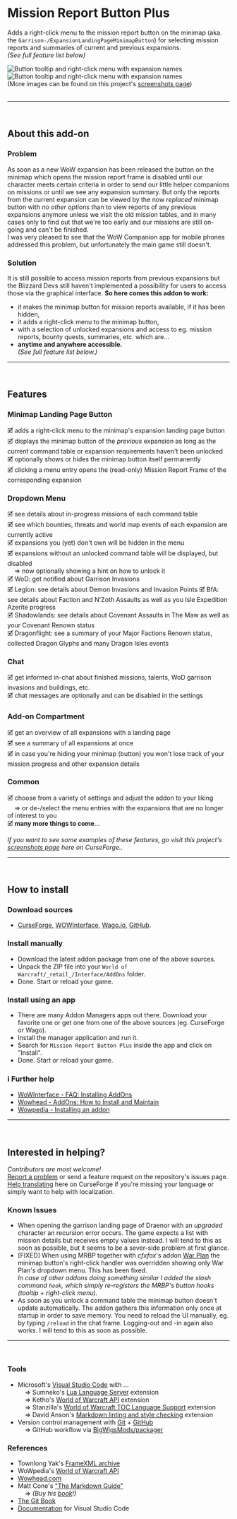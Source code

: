 # Mission Report Button Plus  
  
Adds a right-click menu to the mission report button on the minimap (aka. the `Garrison-/ExpansionLandingPageMinimapButton`) for selecting mission reports and summaries of current and previous expansions.  
*(See full feature list below)*  
  
![Button tooltip and right-click menu with expansion names](https://media.forgecdn.net/attachments/586/612/mbrp_tooltip-dropdown_df-winter.jpg "Button tooltip and right-click menu with expansion names") 
![Button tooltip and right-click menu with expansion names](https://media.forgecdn.net/attachments/586/615/mrbp_menu-tooltip_df-summary.jpg "The MRBP Dragon Isles Summary tooltip")  
(More images can be found on this project's [screenshots page](https://www.curseforge.com/wow/addons/mission-report-button-plus/screenshots))  
&nbsp; &nbsp;  

----  
&nbsp;  
  
## About this add-on  
  
### Problem  
  
As soon as a new WoW expansion has been released the button on the minimap which opens the mission report frame is disabled until our character meets certain criteria in order to send our little helper companions on missions or until we see any expansion summary. But only the reports from the current expansion can be viewed by the now *replaced* minimap button with *no other options* than to view reports of any previous expansions anymore unless we visit the old mission tables, and in many cases only to find out that we're too early and our missions are still on-going and can't be finished.  
I was very pleased to see that the WoW Companion app for mobile phones addressed this problem, but unfortunately the main game still doesn't.  
  
### Solution  
  
It is still possible to access mission reports from previous expansions but the Blizzard Devs still haven't implemented a possibility for users to access those via the graphical interface. **So here comes this addon to work:**  
  
+ it makes the minimap button for mission reports available, if it has been hidden,  
+ it adds a right-click menu to the minimap button,  
+ with a selection of unlocked expansions and access to eg. mission reports, bounty quests, summaries, etc. which are...  
+ **anytime and anywhere accessible.**  
*(See full feature list below.)*  
  
----  
&nbsp;  
  
## Features  
  
### Minimap Landing Page Button  
  
🗹 adds a right-click menu to the minimap's expansion landing page button  
🗹 displays the minimap button of the *previous* expansion as long as the current command table or expansion requirements haven't been unlocked  
🗹 optionally shows or hides the minimap button itself permanently  
🗹 clicking a menu entry opens the (read-only) Mission Report Frame of the corresponding expansion  
  
### Dropdown Menu  
  
🗹 see details about in-progress missions of each command table  
🗹 see which bounties, threats and world map events of each expansion are currently active  
🗹 expansions you (yet) don't own will be hidden in the menu  
🗹 expansions without an unlocked command table will be displayed, but disabled  
&nbsp; &nbsp; &rArr; now optionally showing a hint on how to unlock it  
🗹 WoD: get notified about Garrison Invasions  
🗹 Legion: see details about Demon Invasions and Invasion Points 
🗹 BfA: see details about Faction and N'Zoth Assaults as well as you Isle Expedition Azerite progress  
🗹 Shadowlands: see details about Covenant Assaults in The Maw as well as your Covenant Renown status  
🗹 Dragonflight: see a summary of your Major Factions Renown status, collected Dragon Glyphs and many Dragon Isles events  
  
### Chat  
  
🗹 get informed in-chat about finished missions, talents, WoD garrison invasions and buildings, etc.  
🗹 chat messages are optionally and can be disabled in the settings  
  
### Add-on Compartment
  
🗹 get an overview of all expansions with a landing page  
🗹 see a summary of all expansions at once  
🗹 in case you're hiding your minimap (button) you won't lose track of your mission progress and other expansion details  
  
### Common  
  
🗹 choose from a variety of settings and adjust the addon to your liking  
&nbsp; &nbsp; &rArr; or de-/select the menu entries with the expansions that are no longer of interest to you  
🗹 **many more things to come**...  
  
*If you want to see some examples of these features, go visit this project's [screenshots page](https://www.curseforge.com/wow/addons/mission-report-button-plus/screenshots) here on CurseForge..*  
  
----  
&nbsp;  
  
## How to install  

### Download sources  
  
+ [CurseForge](https://www.curseforge.com/wow/addons/mission-report-button-plus),
[WOWInterface](https://www.wowinterface.com/downloads/info26583-MissionReportButtonPlus.html),
[Wago.io](https://addons.wago.io/addons/mission-report-button-plus),
[GitHub](https://github.com/erglo/mission-report-button-plus).  
  
### Install manually  
  
+ Download the latest addon package from one of the above sources.  
+ Unpack the ZIP file into your `World of Warcraft/_retail_/Interface/AddOns` folder.  
+ Done. Start or reload your game.  
  
### Install using an app  
  
+ There are many Addon Managers apps out there. Download your favorite one or get one from one of the above sources (eg. CurseForge or Wago).  
+ Install the manager application and run it.  
+ Search for `Mission Report Button Plus` inside the app and click on "Install".  
+ Done. Start or reload your game.  
  
### ℹ Further help  
  
+ [WoWInterface - FAQ: Installing AddOns](https://www.wowinterface.com/forums/faq.php?faq=install)  
+ [Wowhead - AddOns: How to Install and Maintain](https://www.wowhead.com/guide/addons-how-to-install-and-maintain-1998)  
+ [Wowpedia - Installing an addon](https://wowpedia.fandom.com/wiki/AddOn#Installing_an_addon)  
  
----  
&nbsp;  
  
## Interested in helping?  
  
*Contributors are most welcome!*  
[Report a problem](https://github.com/erglo/mission-report-button-plus/issues) or send a feature request on the repository's issues page.  
[Help translating](https://www.curseforge.com/wow/addons/mission-report-button-plus/localization) here on CurseForge if you're missing your language or simply want to help with localization.  
  
### Known Issues  
  
+ When opening the garrison landing page of Draenor with an *upgraded* character an recursion error occurs. The game expects a list with mission details but receives empty values instead. I will tend to this as soon as possible, but it seems to be a sever-side problem at first glance.  
+ [FIXED] When using MRBP together with *cfxfox*'s addon [War Plan](https://beta.curseforge.com/wow/addons/war-plan) the minimap button's right-click handler was overridden showing only War Plan's dropdown menu. This has been fixed.  
*In case of other addons doing something similar I added the slash command `hook`, which simply re-registers the MRBP's button hooks (tooltip + right-click menu).*  
+ As soon as you unlock a command table the minimap button doesn't update automatically. The addon gathers this information only once at startup in order to save memory. You need to reload the UI manually, eg. by typing `/reload` in the chat frame. Logging-out and -in again also works. I will tend to this as soon as possible.  
  
----  
&nbsp;  
  
### Tools  
  
+ Microsoft's [Visual Studio Code](https://code.visualstudio.com) with ...  
&nbsp; &nbsp; &rArr; Sumneko's [Lua Language Server](https://github.com/LuaLS/lua-language-server) extension  
&nbsp; &nbsp; &rArr; Ketho's [World of Warcraft API](https://github.com/Ketho/vscode-wow-api) extension  
&nbsp; &nbsp; &rArr; Stanzilla's [World of Warcraft TOC Language Support](https://github.com/Stanzilla/vscode-wow-toc) extension  
&nbsp; &nbsp; &rArr; David Anson's [Markdown linting and style checking](https://github.com/DavidAnson/vscode-markdownlint) extension  
+ Version control management with [Git](https://git-scm.com) + [GitHub](https://github.com/)  
&nbsp; &nbsp; &rArr; GitHub workflow via [BigWigsMods/packager](https://github.com/BigWigsMods/packager)  
  
### References
  
+ Townlong Yak's [FrameXML archive](https://www.townlong-yak.com/framexml/live)  
+ WoWpedia's [World of Warcraft API](https://wowpedia.fandom.com/wiki/World_of_Warcraft_API)  
+ [Wowhead.com](https://www.wowhead.com)  
+ Matt Cone's ["The Markdown Guide"](https://www.markdownguide.org)  
&nbsp; &nbsp; &rArr; *(Buy his [book](https://www.markdownguide.org/book)!)*  
+ [The Git Book](https://git-scm.com/book)  
+ [Documentation](https://code.visualstudio.com/docs) for Visual Studio Code  
